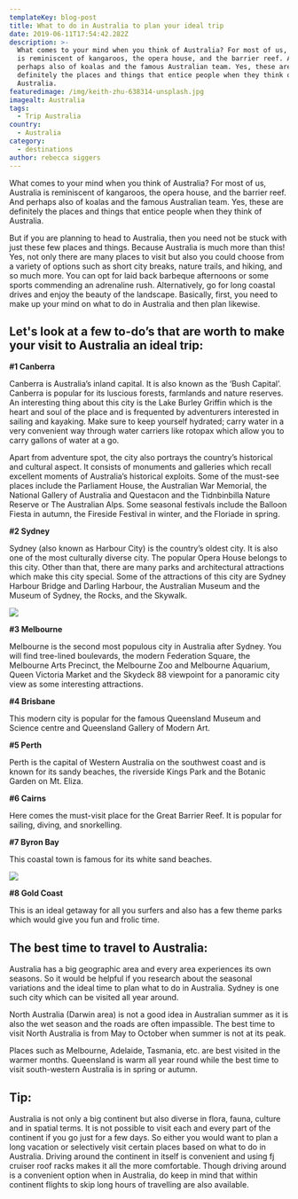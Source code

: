 ```yaml
---
templateKey: blog-post
title: What to do in Australia to plan your ideal trip
date: 2019-06-11T17:54:42.282Z
description: >-
  What comes to your mind when you think of Australia? For most of us, Australia
  is reminiscent of kangaroos, the opera house, and the barrier reef. And
  perhaps also of koalas and the famous Australian team. Yes, these are
  definitely the places and things that entice people when they think of
  Australia.
featuredimage: /img/keith-zhu-638314-unsplash.jpg
imagealt: Australia
tags:
  - Trip Australia
country:
  - Australia
category:
  - destinations
author: rebecca siggers
---
```

What comes to your mind when you think of Australia? For most of us, Australia is reminiscent of kangaroos, the opera house, and the barrier reef. And perhaps also of koalas and the famous Australian team. Yes, these are definitely the places and things that entice people when they think of Australia.

But if you are planning to head to Australia, then you need not be stuck with just these few places and things. Because Australia is much more than this! Yes, not only there are many places to visit but also you could choose from a variety of options such as short city breaks, nature trails, and hiking, and so much more. You can opt for laid back barbeque afternoons or some sports commending an adrenaline rush. Alternatively, go for long coastal drives and enjoy the beauty of the landscape. Basically, first, you need to make up your mind on what to do in Australia and then plan likewise.

## Let's look at a few to-do’s that are worth to make your visit to Australia an ideal trip:

**\#1 Canberra**

Canberra is Australia’s inland capital. It is also known as the ‘Bush Capital’. Canberra is popular for its luscious forests, farmlands and nature reserves. An interesting thing about this city is the Lake Burley Griffin which is the heart and soul of the place and is frequented by adventurers interested in sailing and kayaking. Make sure to keep yourself hydrated; carry water in a very convenient way through water carriers like rotopax which allow you to carry gallons of water at a go.

Apart from adventure spot, the city also portrays the country’s historical and cultural aspect. It consists of monuments and galleries which recall excellent moments of Australia’s historical exploits. Some of the must-see places include the Parliament House, the Australian War Memorial, the National Gallery of Australia and Questacon and the Tidnbinbilla Nature Reserve or The Australian Alps. Some seasonal festivals include the Balloon Fiesta in autumn, the Fireside Festival in winter, and the Floriade in spring.

**\#2 Sydney**

Sydney (also known as Harbour City) is the country’s oldest city. It is also one of the most culturally diverse city. The popular Opera House belongs to this city. Other than that, there are many parks and architectural attractions which make this city special. Some of the attractions of this city are Sydney Harbour Bridge and Darling Harbour, the Australian Museum and the Museum of Sydney, the Rocks, and the Skywalk.

![](/img/dan-freeman-399586-unsplash.jpg)

**\#3 Melbourne**

Melbourne is the second most populous city in Australia after Sydney.  You will find tree-lined boulevards, the modern Federation Square, the Melbourne Arts Precinct, the Melbourne Zoo and Melbourne Aquarium, Queen Victoria Market and the Skydeck 88 viewpoint for a panoramic city view as some interesting attractions.

 **\#4 Brisbane**

This modern city is popular for the famous Queensland Museum and Science centre and Queensland Gallery of Modern Art.

**\#5 Perth**

Perth is the capital of Western Australia on the southwest coast and is known for its sandy beaches, the riverside Kings Park and the Botanic Garden on Mt. Eliza.

**\#6 Cairns**

Here comes the must-visit place for the Great Barrier Reef. It is popular for sailing, diving, and snorkelling.

**\#7 Byron Bay**

This coastal town is famous for its white sand beaches.

![](/img/delphine-ducaruge-76180-unsplash.jpg)

**\#8 Gold Coast**

This is an ideal getaway for all you surfers and also has a few theme parks which would give you fun and frolic time.

## The best time to travel to Australia:

Australia has a big geographic area and every area experiences its own seasons. So it would be helpful if you research about the seasonal variations and the ideal time to plan what to do in Australia. Sydney is one such city which can be visited all year around.

North Australia (Darwin area) is not a good idea in Australian summer as it is also the wet season and the roads are often impassible. The best time to visit North Australia is from May to October when summer is not at its peak.

Places such as Melbourne, Adelaide, Tasmania, etc. are best visited in the warmer months. Queensland is warm all year round while the best time to visit south-western Australia is in spring or autumn.

## Tip:

Australia is not only a big continent but also diverse in flora, fauna, culture and in spatial terms. It is not possible to visit each and every part of the continent if you go just for a few days. So either you would want to plan a long vacation or selectively visit certain places based on what to do in Australia. Driving around the continent in itself is convenient and using fj cruiser roof racks makes it all the more comfortable. Though driving around is a convenient option when in Australia, do keep in mind that within continent flights to skip long hours of travelling are also available.

